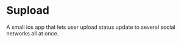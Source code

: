 Supload
=======

A small ios app that lets user upload status update to several social networks all at once.
